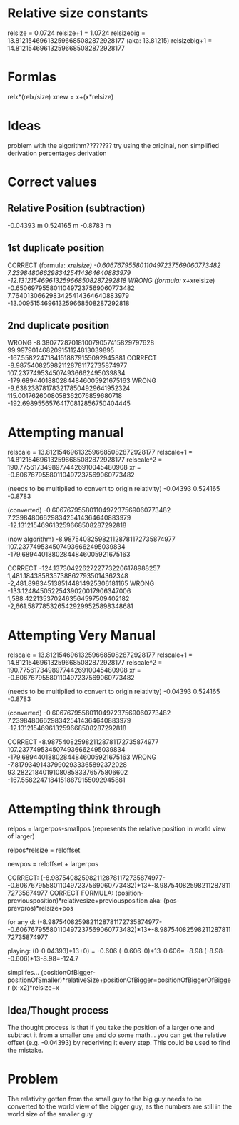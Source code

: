 # Relative size constants
relsize = 0.0724
relsize+1 = 1.0724
relsizebig = 13.812154696132596685082872928177 (aka: 13.81215)
relsizebig+1 = 14.812154696132596685082872928177

# Formlas
relx*(relx/size)
xnew = x+(x*relsize)

# Ideas
problem with the algorithm????????
try using the original, non simplified derivation
percentages
derivation

# Correct values

## Relative Position (subtraction)
-0.04393 m
0.524165 m
-0.8783 m

## 1st duplicate position
CORRECT (formula: x*relsize)
-0.60676795580110497237569060773482
7.2398480662983425414364640883979
-12.131215469613259668508287292818
WRONG (formula: x+x*relsize)
-0.65069795580110497237569060773482
7.7640130662983425414364640883979
-13.009515469613259668508287292818

## 2nd duplicate position
WRONG
-8.3807728701810079057415829797628
99.997901468209151124813039895
-167.55822471841518879155092945881
CORRECT
-8.9875408259821128781172735874977
107.2377495345074936662495039834
-179.68944018802844846005921675163
WRONG
-9.6382387817832178504929641952324
115.0017626008058362076859680718
-192.69895565764170812856750404445

# Attempting manual
relscale = 13.812154696132596685082872928177
relscale+1 = 14.812154696132596685082872928177
relscale^2 = 190.77561734989774426910045480908
xr = -0.60676795580110497237569060773482

(needs to be multiplied to convert to origin relativity)
-0.04393
0.524165
-0.8783

(converted)
-0.60676795580110497237569060773482
7.2398480662983425414364640883979
-12.131215469613259668508287292818

(now algorithm)
-8.9875408259821128781172735874977
107.2377495345074936662495039834
-179.68944018802844846005921675163

CORRECT
-124.13730422627227732206178988257
1,481.1843858357388627935014362348
-2,481.8983451385144814925306181165
WRONG
-133.12484505225439020017906347006
1,588.4221353702463564597509402182
-2,661.5877853265429299525898348681

# Attempting Very Manual
relscale = 13.812154696132596685082872928177
relscale+1 = 14.812154696132596685082872928177
relscale^2 = 190.77561734989774426910045480908
xr = -0.60676795580110497237569060773482

(needs to be multiplied to convert to origin relativity)
-0.04393
0.524165
-0.8783

(converted)
-0.60676795580110497237569060773482
7.2398480662983425414364640883979
-12.131215469613259668508287292818

CORRECT
-8.9875408259821128781172735874977
107.2377495345074936662495039834
-179.68944018802844846005921675163
WRONG
-7.817934914379902933365892372028
93.282218401910808583376575806602
-167.55822471841518879155092945881

# Attempting think through
relpos = largerpos-smallpos (represents the relative position in world view of larger)

relpos*relsize = reloffset

newpos = reloffset + largerpos

CORRECT: (-8.9875408259821128781172735874977--0.60676795580110497237569060773482)*13+-8.9875408259821128781172735874977
CORRECT FORMULA: (position-previousposition)*relativesize+previousposition
aka: (pos-prevpros)*relsize+pos

for any d: (-8.9875408259821128781172735874977--0.60676795580110497237569060773482)*13+-8.9875408259821128781172735874977

playing:
(0-0.04393)*13+0) = -0.606
(-0.606-0)*13-0.606= -8.98
(-8.98--0.606)*13-8.98=-124.7

simplifes...
(positionOfBigger-positionOfSmaller)*relativeSize+positionOfBigger=positionOfBiggerOfBigger
(x-x2)*relsize+x


## Idea/Thought process
The thought process is that if you take the
position of a larger one and subtract it from a smaller one and do some math...
you can get the relative offset (e.g. -0.04393) by rederiving it every step. This could be used to find the mistake.

# Problem
The relativity gotten from the small guy to the big guy needs to be converted to the world view of the bigger guy, as the numbers are still in the world size of the smaller guy